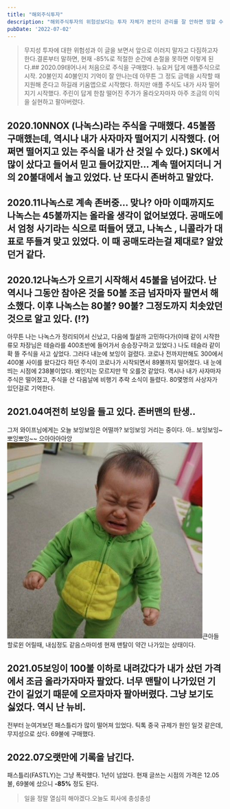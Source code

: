 ```yaml
---
title: "해외주식투자"
description: "해외주식투자의 위험성보다는 투자 자체가 본인이 관리를 잘 안하면 망할 수 있다라는걸 잊지 않기 위해서 남겨 놓는다. 국내던 해외던 장투할 것 아니면 지속적으로 관리해줘야 한다. 특히! 손절가는 항상 설정해놔야 한다. 이게 핵심이다."
pubDate: '2022-07-02'
---
```


> 무지성 투자에 대한 위험성과 이 글을 보면서 앞으로 이러지 말자고 다짐하고자 한다.결론부터 말하면, 현재 -85%로 적절한 순간에 손절을 못하면 이렇게 된다.## 2020.09태어나서 처음으로 주식을 구매했다. 뉴요커 답게 애플주식으로 시작. 20불인지 40불인지 기억이 잘 안나는데 아무튼 그 정도 금액을 시작할 때 지원해 준다고 하길래 키움앱으로 시작했다. 하지만 애플 주식도 내가 사자 떨어지기 시작했다. 주린이 답게 한참 떨어진 주가가 올라오자마자 아주 조금의 이익을 실현하고 팔아버렸다.
## 2020.10NNOX (나녹스)라는 주식을 구매했다. 45불쯤 구매했는데, 역시나 내가 사자마자 떨어지기 시작했다. (어쩌면 떨어지고 있는 주식을 내가 산 것일 수 있다.) SK에서 많이 샀다고 들어서 믿고 들어갔지만… 계속 떨어지더니 거의 20불대에서 놀고 있었다. 난 또다시 존버하고 말았다.
## 2020.11나녹스로 계속 존버중… 맞나? 아마 이때까지도 나녹스는 45불까지는 올라올 생각이 없어보였다. 공매도에서 엄청 사기라는 식으로 떠들어 댔고, 나녹스 , 니콜라가 대표로 뚜들겨 맞고 있었다. 이 때 공매도라는걸 제대로? 알았던거 같다.
## 2020.12나녹스가 오르기 시작해서 45불을 넘어갔다. 난 역시나 그동안 참아온 것을 50불 조금 넘자마자 팔면서 해소했다. 이후 나녹스는 80불? 90불? 그정도까지 치솟았던 것으로 알고 있다. (!?)
아무튼 나는 나녹스가 정리되어서 신났고, 다음에 뭘살까 고민하다가(이때 같이 시작한 류모 차장님은 테슬라를 400초반에 들어가서 승승장구하고 있었다.) 나도 테슬라 같이 확 뜰 주식을 사고 싶었다. 그러다 내눈에 보잉이 걸렸다. 코로나 전까지만해도 300에서 400불 사이를 왔다갔다 하던 주식이 코로나가 시작되면서 89불까지 떨어졌다. 내 눈에 띄는 시점에 238불이었다. 왜인지는 모르지만 막 오를것 같았다. 역시나 내가 사자마자 주식은 떨어졌고, 주식을 산 다음날에 비행기 추락 소식이 들렸다. 80몇명의 사상자가 있던걸로 기억한다.
## 2021.04여전히 보잉을 들고 있다. 존버맨의 탄생..
그저 와이프님에게는 오늘 보잉보잉은 어떨까? 보잉보잉 거리는 중이다.
아.. 보잉보잉~
뽀잉뽀잉~~
으아아아아앙
![큰아들 할로윈 어릴때, 내심정도 같음](/content/images/2022/07/-----------2021-03-08------9.37.16.jpg)큰아들 할로윈 어릴때, 내심정도 같음스마미셍 현재 맨탈이 약간 나가있는 상태이다.
## 2021.05보잉이 100불 이하로 내려갔다가 내가 샀던 가격에서 조금 올라가자마자 팔았다. 너무 맨탈이 나가있던 기간이 길었기 때문에 오르자마자 팔아버렸다. 그냥 보기도 싫었다. 역시 난 뉴비.
전부터 눈여겨보던 패스틀리가 많이 떨어져 있었다. 틱톡 중국 규제가 원인 일것 같은데, 무지성으로 샀다. 69불에 구매했다.
## 2022.07오랫만에 기록을 남긴다.
패스틀리(FASTLY)는 그냥 폭락했다. 1년이 넘었다. 현재 글쓰는 시점의 가격은 12.05불, 69불에 샀으니 **-85%** 정도 된다.
> 일을 정말 열심히 해야겠다.오늘도 회사에 충성충성